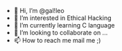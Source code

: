 - 👋 Hi, I’m @gal!leo
- 👀 I’m interested in Ethical Hacking
- 🌱 I’m currently learning C language
- 💞️ I’m looking to collaborate on ...
- 📫 How to reach me mail me ;)

<!---
eryxelL/eryxelL is a ✨ special ✨ repository because its `README.md` (this file) appears on your GitHub profile.
You can click the Preview link to take a look at your changes.
--->
